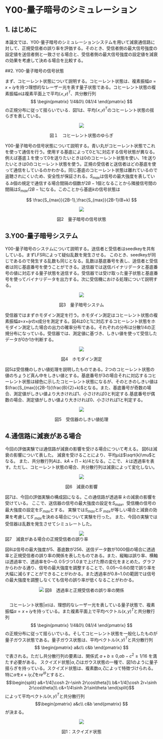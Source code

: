 # Y00-量子暗号のシミュレーション


## 1. はじめに

本論文では、Y00-量子暗号のシミュレーションシステムを用いて減衰通信路に対して、正規受信者の誤り率を評価する。そのとき、受信者側の最大信号強度の設定値を送信者側と一致させる場合と、受信者側の最大信号強度の設定値を減衰の効果を考慮して決める場合を比較する。



##2. Y00-量子暗号の信号状態

まず、コヒーレント状態について説明する。コヒーレント状態は、複素振幅$\alpha=x+iy$を持つ理想的なレーザー光を表す量子状態である。コヒーレント状態の複素振幅$\alpha$は複素平面上で平均$(𝑥,𝑦)^T$、共分散行列 
$$
\begin{pmatrix}
1/4&0\\
0&1/4
\end{pmatrix}
$$
の正規分布に従って揺らいでいる．図1は、平均$(𝑥,𝑦)^T$のコヒーレント状態の揺らぎを表している。

<center>
<img src="https://drive.google.com/uc?export=view&id=12IUYzYph7a_JATBVUrwjXIsZ2bupHUsp">

図１　コヒーレント状態のゆらぎ
</center>

Y00-量子暗号の信号状態について説明する。青い丸がコヒーレント状態でこれを使って通信を行う。使用する基底によって0と1に対応する信号状態が異なる。例えば基底１を使って0を送りたいときは0のコヒーレント状態を使い、1を送りたいときは0のコヒーレント状態を使う。正規の受信者と送信者はどの基底を使って通信をしているのかわかる。同じ基底のコヒーレント状態は離れているので盗聴されにくいため、安全性が保証される。$S_{max}$は信号の最大強度を表している.$b$個の規定で通信する場合間隔の個数が$2B-1$個となることから隣接信号間の間隔は$S_{max}/2B-1$になる。このことから基底$k$の信号状態は

$$
\frac{S_{max}}{2B-1},\frac{S_{max}}{2B-1}(B+k)
$$

<center>
<img src="https://drive.google.com/uc?export=view&id=18aElMj4HUK7V9YJVaHwFg-NbP-fm1zLN">

図2　量子暗号の信号状態
</center>



## 3.Y00-量子暗号システム

Y00-量子暗号のシステムについて説明する。送信者と受信者はseedkeyを共有している。まずLFSRによって疑似乱数を発生させる。
このとき、seedkeyが同じであるので発生する乱数も同じとなる。乱数は基底番号を表し、送信者と受信者は同じ基底番号を使うことができる。送信器では送信バイナリデータと基底番号の値に対応する量子状態を送信する。受信器では受け取った量子状態と基底番号を使ってバイナリデータを出力する。次に受信機における処理について説明する。
<center>
<img src="https://drive.google.com/uc?export=view&id=1FbMyzdfNxbt3eOyN1i8O3ihgGBRofI-M">

図3　量子暗号システム
</center>


受信器ではまずホモダイン測定を行う。ホモダイン測定はコヒーレント状態の複素振幅𝛼=𝑥+𝑖𝑦のx成分を測定する。図4は0と1に対応するコヒーレント状態をホモダイン測定した場合の出力の確率分布である。それぞれの分布は分散1/4の正規分布になっている。受信器では、測定値に基づき、しきい値を使って受信したデータが0か1か判断する。
<center>
<img src="https://drive.google.com/uc?export=view&id=1FQ56UyuisaeJU9aKoYu6jes1aQSv6W-d">

図4　ホモダイン測定
</center>

図5は受信機のしきい値処理を説明したものである。2つのコヒーレント状態の値のちょうど真ん中をしきい値とする。基底番号が3の場合それに対応するコヒーレント状態は緑色に示したコヒーレント状態になるが、そのときのしきい値は$\frac{S_{max}}{2B-1}(\frac{B}{2}+k)$となる。また、基底番号が奇数の場合、測定値がしきい値より大きければ1、小さければ0と判定する.基底番号が偶数の場合、測定値がしきい値より大きければ0、小さければ1と判定する。

<center>
<img src="https://drive.google.com/uc?export=view&id=1nSiUI7DfdPSctvNlj0RcQ9z1JUPvJsPD">

図5　受信器のしきい値処理
</center>



## 4.通信路に減衰がある場合

今回の評価実験では通信路が減衰の影響を受ける場合について考える。
図6は減衰の影響について表した。
減衰を受けることにより、平均$\mu$は$\sqrt{k}\mu$となる。
また、共分散行列$A$は、$kA+ (1-k)/4　$となる。ここで、$ｋ$は透過率を表す。ただし、コヒーレント状態の場合、共分散行列は減衰によって変化しない。
<center>

<img src="https://drive.google.com/uc?export=view&id=1XEtjSyqDN7jpcNY1dwUW7YrvGV4YAwvr">

図6　減衰の影響
</center>



図7は、今回の評価実験の構成図になる。この通信路が透過率$ｋ$の減衰の影響を受けている。
ここで、送信器の信号の最大強度の設定を$S_{max}$。受信機の信号の最大強度の設定を$S'_{max}$とする。
実験では$S_{max}$と$S´_{max}$が等しい場合と減衰の効果を考慮して$S´_{max}$を決める場合について実験を行った。
また、今回の実験では受信器は乱数を発生させてシミュレートした。
<center>
<img src="https://drive.google.com/uc?export=view&id=19ziPD2J4XC4eSJ_LrLFPsFaBsy58eFzx">
</center>
図7　減衰がある場合の正規受信者の誤り率


図8は信号の最大強度が5、基底数が256、送信データ数が1000個の場合に透過率と正規受信者の誤り率の関係を表したものである。また、縦軸は誤り率、横軸は透過率で、透過率を0〜0.０5づつ1.0まで上げた際の変化をまとめた。グラフからわかる通り、信号の最大強度を調整することで、0.05〜0.6の間で誤り率を大幅に減らすことができることがわかる。また透過率が0.8~1.0の範囲では信号の最大強度を調整しなくても信号の誤り率が低くなることがわかる。
<center>
<img src="https://drive.google.com/uc?export=view&id=1TRr6SXBIi1q55Iq1MCry72Jzubrfa1Zi">
図8　透過率と正規受信者の誤り率の関係
</center>



```python

```

　コヒーレント状態$|\alpha\rangle$は、理想的なレーザー光を表している量子状態で、複素振幅$\alpha=x+iy$を持っている。また複素平面上で平均ベクトル$(x,y)^T$と共分散行列
$$
\begin{pmatrix}
1/4&0\\
0&1/4
\end{pmatrix}
$$
の正規分布に従って揺らいでいる。そしてコヒーレント状態を一般化したものが量子ガウス状態である。量子ガウス状態は、平均ベクトル$(x,y)^T$と共分散行列
$$
\begin{pmatrix}
a&c\\
c&b
\end{pmatrix}
$$
で表される。ただし共分散行列の要素は、関係式
$a+b\geq 0$,$ab-c^2\geq1/16$
を満たす必要がある。
スクイズド状態$|\alpha,\zeta\rangle$はガウス状態の一種で、図1のように量子揺らぎを持っている。スクイズド状態は、複素数$\alpha,\zeta$によって特徴づけられる。特に$\alpha$を$x+iy$,$\zeta$を$re^{i\theta}$とすると、
$$\begin{split}
a&=1/4[\cosh 2r-\sinh 2r\cos\theta]\\
b&=1/4[\cosh 2r+\sinh 2r\cos\theta]\\
c&=1/4\sinh 2r\sin\theta
\end{split}$$
によって平均ベクトル$(x,y)^T$と共分散行列$$\begin{pmatrix}
a&c\\
c&b
\end{pmatrix}
$$が決まる。
<center>
<img src="https://drive.google.com/uc?export=view&id=13tbuwy1UkZC4n6cigHWfQS1ObsZ_oKCd">

図1：スクイズド状態
</center>
　



```python

```
